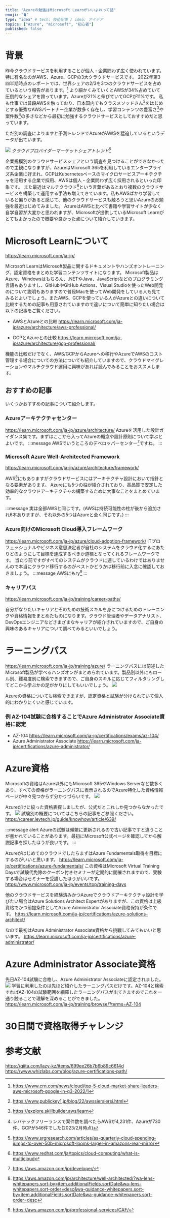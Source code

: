 ```yaml
---
title: "Azureの勉強はMicrosoft Learnがいいよねって話"
emoji: "🐈"
type: "idea" # tech: 技術記事 / idea: アイデア
topics: ["Azure", "microsoft", "初心者"]
published: false
---
```

# 背景
昨今クラウドサービスを利用することが個人・企業問わず広く使われています。特に有名なのがAWS、Azure、GCPの3大クラウドサービスです。
2022年第3四半期時点のレポートでは、世界シェアの2/3を3つのクラウドサービスを占めているという報告があります。[^1]
より細かくみていくとAWSが34%占めていて圧倒的なシェアを誇っています。Azureが21%と伸びていてGCPが11%です。
私も仕事では普段AWSを触っており、日本国内でもクラスメソッドさん[^2]をはじめとする優秀なAWSパートナー企業が数多く存在し、学習コンテンツの豊富さ[^3]や案件数[^4]の多さなどから最初に勉強するクラウドサービスとしておすすめだと思っています。

ただ別の調査によりますと予測トレンドでAzureがAWSを猛追しているというデータが出ています。

![](/images/azure-microsoft-learn-good/image1.jpg)
*クラウドプロバイダーマーケットシェアトレンド[^5]*

企業規模別のクラウドサービスシェアという調査を見つけることができなかったので主観になりますが、AzureはMicrosoft 365を利用しているエンタープライズ系企業に好まれ、GCPはKubernetesベースのマイクロサービスアーキテクチャを活用する企業で採用、AWSは個人・企業問わず広く採用されるといった印象です。
また最近はマルチクラウド[^6]という言葉があるとおり複数のクラウドサービスを構築して運用する手法も増えてきています。私もAWSばかり学習していると偏りがあると感じて、他のクラウドサービスも触ろうと思いAzureのお勉強を最近はじめてみました。
AzureはAWSと比べて書籍や学習サイトが少なく自学自習が大変かと思われますが、Microsoftが提供しているMicrosoft Learnがとてもよかったので概要や良かった点について紹介していきます。

# Microsoft Learnについて
https://learn.microsoft.com/ja-jp/

Microsoft LearnはMicrosoft製品に関するドキュメントやハンズオントレーニング、認定資格をまとめた学習コンテンツサイトになります。
Microsoft製品はAzure、Windowsはもちろん、.NETやJava、JavaScriptなどのプログラミング言語もありますし、GitHubやGitHub Actions、Visual Studioを使ったWeb開発のについて説明もありますので普段Macを使ってWeb開発をしている人も見てみるとよいでしょう。またAWS、GCPを使っている人がAzureとの違いについて比較するための記事も用意されていますので違いについて簡単に知りたい場合は以下の記事をご覧ください。

 - AWSとAzureとの比較
https://learn.microsoft.com/ja-jp/azure/architecture/aws-professional/

- GCPとAzureとの比較
https://learn.microsoft.com/ja-jp/azure/architecture/gcp-professional/

機能の比較だけでなく、AWS/GCPからAzureへの移行やAzureでAWSのコスト管理する場合についての方法についても紹介していますので、クラウドマイグレーションやマルチクラウド運用に興味があれば読んでみることをおススメします。

## おすすめの記事
いくつかおすすめの記事について紹介します。

### Azureアーキテクチャセンター
https://learn.microsoft.com/ja-jp/azure/architecture/
Azureを活用した設計ガイダンス集です。まずはここから入ってAzureの概念や設計原則について学ぶとよいです。
:::message
AWSでいうところのデベロッパーセンター[^7]ですね。
:::

### Microsoft Azure Well-Architected Framework
https://learn.microsoft.com/ja-jp/azure/architecture/framework/

AWS[^8]にもありますがクラウドサービスにはアーキテクチャ設計において指針となる要素があります。
Azureにも5つの柱が紹介されており、高品質で安定した効率的なクラウドアーキテクチャの構築するために大事なことをまとめています。

:::message
実は全部AWSと同じです。(AWSは持続可能性の柱が後から追加され6本ありますが、それ以外の5つはAzureと全く同じです。)
:::

### Azure向けのMicrosoft Cloud導入フレームワーク
https://learn.microsoft.com/ja-jp/azure/cloud-adoption-framework/
ITプロフェッショナルやビジネス意思決定者が自社のシステムをクラウド化するにあたりどのようにして目標を達成するべきか道標となってくれるフレームワークです。
当たり前ですがすべてのシステムがクラウドに適しているわけではありませんので本当にクラウド移行するのがベストかどうかは移行前に入念に確認しておきましょう。
:::message
AWSにもry[^9]
:::

### キャリアパス
https://learn.microsoft.com/ja-jp/training/career-paths/

自分がなりたいキャリアとそのための技術スキルを身につけるためのトレーニングや資格情報をまとめたものになります。クラウド管理者やデータアナリスト、DevOpsエンジニアなどさまざまなキャリアが紹介されていますので、ご自身の興味のあるキャリアについて調べてみるといいでしょう。

# ラーニングパス
https://learn.microsoft.com/ja-jp/training/azure/
ラーニングパスには前述したMicrosoft製品が学べるハンズオンがまとめられています。製品別以外にもロール別、難易度別に検索できますので、ご自身のスキルに応じてフィルタリングしてどこから学ぶかの足がかりにしてもいいでしょう。
![](/images/azure-microsoft-learn-good/image2.jpg)

Azureの資格についても検索できますが、認定資格と試験が分けられていて個人的にわかりにくいと感じています。
### 例 AZ-104試験に合格することでAzure Administrator Associate資格に認定
- AZ-104
https://learn.microsoft.com/ja-jp/certifications/exams/az-104/
- Azure Administrator Associate
https://learn.microsoft.com/ja-jp/certifications/azure-administrator/

# Azure資格
Microsoftの資格はAzure以外にもMicrosoft 365やWindows Serverなど数多くあり、すべての資格がラーニングパスに表示されるのでAzure特化した資格情報ページが中々見つからず分かりづらいです。
![](/images/azure-microsoft-learn-good/image3.jpg)

Azureだけに絞った資格表探しましたが、公式だとこれしか見つからなかったです。
![](/images/azure-microsoft-learn-good/image4.jpg)
試験別の概要についてはこちらの記事をご参照ください。
https://career.levtech.jp/guide/knowhow/article/639/

:::message alert
Azureの試験は頻繁に更新されるので古い記事ですと違うことが書かれていることがあります。最初にMicrosoft公式ページを確認してから解説記事を探したほうが良いです。
:::

AzureがはじめてのクラウドでしたらまずはAzure Fundamentals取得を目標にするのがいいと思います。
https://learn.microsoft.com/ja-jp/certifications/azure-fundamentals/
この資格はMicrosoft Virtual Training Daysで試験代免除のクーポン付きセミナーが定期的に開催されますので、受験する場合はセミナーを受講したほうがいいです。
https://www.microsoft.com/ja-jp/events/top/training-days

他のクラウドサービスを経験済みかつAzureでクラウドアーキテクチャ設計を学びたい場合はAzure Solutions Architect Expertがありますが、この資格は上級資格でかつ前提条件としてAzure Administrator Associate資格保持が条件です。
https://learn.microsoft.com/ja-jp/certifications/azure-solutions-architect/

なので最初はAzure Administrator Associate資格から挑戦してみてもいいと思います。
https://learn.microsoft.com/ja-jp/certifications/azure-administrator/
# Azure Administrator Associate資格
先日AZ-104試験に合格し、Azure Administrator Associateに認定されました。
![](/images/azure-microsoft-learn-good/image5.jpg)
学習に利用したのは先ほど紹介したラーニングパスだけです。AZ-104と検索すればAZ-104の試験範囲を網羅したラーニングパスが出てきますのでこれを一通り触ることで理解を深めることができました。
https://learn.microsoft.com/ja-jp/training/browse/?terms=AZ-104

# 30日間で資格取得チャレンジ


[^1]: https://www.crn.com/news/cloud/top-5-cloud-market-share-leaders-aws-microsoft-google-in-q3-2022/1
[^2]: https://www.publickey1.jp/blog/22/awssiersiersi.html
[^3]: https://explore.skillbuilder.aws/learn
[^4]: レバテックフリーランスで案件数を調べたらAWSが4,231件、Azureが730件、GCPが546件でした(2023/2月時点)
[^5]: https://www.srgresearch.com/articles/as-quarterly-cloud-spending-jumps-to-over-50b-microsoft-looms-larger-in-amazons-rear-mirror
[^6]: https://www.redhat.com/ja/topics/cloud-computing/what-is-multicloud
[^7]: https://aws.amazon.com/jp/developer/
[^8]: https://aws.amazon.com/jp/architecture/well-architected/?wa-lens-whitepapers.sort-by=item.additionalFields.sortDate&wa-lens-whitepapers.sort-order=desc&wa-guidance-whitepapers.sort-by=item.additionalFields.sortDate&wa-guidance-whitepapers.sort-order=desc
[^9]: https://aws.amazon.com/jp/professional-services/CAF/
# 参考文献
https://qiita.com/lazy-kz/items/699ee26b7b6b89c6614d
https://www.whizlabs.com/blog/azure-certifications-path/